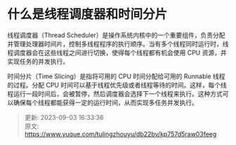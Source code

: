 # 什么是线程调度器和时间分片

线程调度器（Thread Scheduler）是操作系统内核中的一个重要组件，负责分配并管理处理器时间片，控制多线程程序的执行顺序。当有多个线程同时运行时，线程调度器会在这些线程之间进行切换，使得每个线程都有机会使用 CPU 资源，并实现任务的并发执行。

时间分片（Time Slicing）是指将可用的 CPU 时间分配给可用的 Runnable 线程的过程。分配 CPU 时间可以基于线程优先级或者线程等待的时间。这样，每个线程运行一段时间后，会被暂停，然后调度器会选择下一个线程来执行。这种方式可以确保每个线程都能获得一定的运行时间，从而实现多任务并发执行。



> 更新: 2023-09-03 16:33:36  
> 原文: <https://www.yuque.com/tulingzhouyu/db22bv/kp757d5raw03feeg>